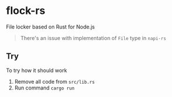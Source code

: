 # flock-rs

File locker based on Rust for Node.js

> There's an issue with implementation of `File` type in `napi-rs`

## Try

To try how it should work

1. Remove all code from `src/lib.rs`
2. Run command `cargo run`
